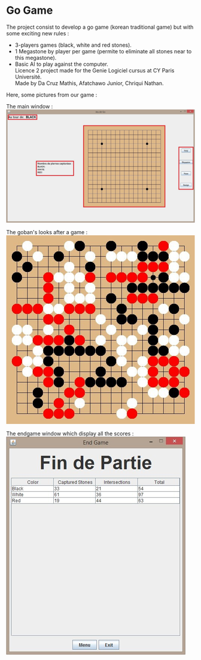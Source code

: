 # Go Game

The project consist to develop a go game (korean traditional game) but with some exciting new rules :  
* 3-players games (black, white and red stones).  
* 1 Megastone by player per game (permite to eliminate all stones near to this megastone).  
* Basic AI to play against the computer.  
Licence 2 project made for the Genie Logiciel cursus at CY Paris Université.  
Made by Da Cruz Mathis, Afatchawo Junior, Chriqui Nathan.  
  
Here, some pictures from our game :

The main window :   
![Alt text](img/fen2.jpg)

The goban's looks after a game :  
![Alt text](img/goban.jpg)

The endgame window which display all the scores :  
![Alt text](img/endgame.jpg)
